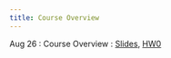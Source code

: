 ```yaml
---
title: Course Overview
---
```


Aug 26
: Course Overview
  : [Slides](https://drive.google.com/file/d/15mq7Q49KY978ZUwpPcGpypAWCB7n5SAH/view?usp=sharing), [HW0](https://www.overleaf.com/read/jnmybqwprryw)

